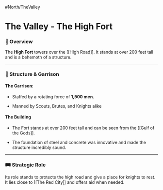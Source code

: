 #North/TheValley 
# The Valley - The High Fort
### 📍 Overview
The **High Fort** towers over the [[High Road]]. It stands at over 200 feet tall and is a behemoth of a structure.

---

### 🏰 Structure & Garrison
#### The Garrison:
- Staffed by a rotating force of **1,500 men**.
	
- Manned by Scouts, Brutes, and Knights alike
  
#### The Building
- The Fort stands at over 200 feet tall and can be seen from the [[Gulf of the Gods]].
	
- The foundation of steel and concrete was innovative and made the structure incredibly sound.

---

### 🛤️ Strategic Role
Its role stands to protects the high road and give a place for knights to rest. It lies close to [[The Red City]] and offers aid when needed.